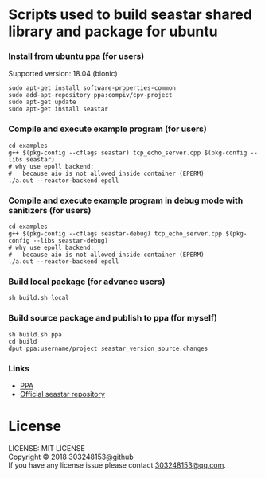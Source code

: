 # Scripts used to build seastar shared library and package for ubuntu

### Install from ubuntu ppa (for users)

Supported version: 18.04 (bionic)

``` text
sudo apt-get install software-properties-common
sudo add-apt-repository ppa:compiv/cpv-project
sudo apt-get update
sudo apt-get install seastar
```

### Compile and execute example program (for users)

``` text
cd examples
g++ $(pkg-config --cflags seastar) tcp_echo_server.cpp $(pkg-config --libs seastar)
# why use epoll backend:
#	because aio is not allowed inside container (EPERM)
./a.out --reactor-backend epoll
```

### Compile and execute example program in debug mode with sanitizers (for users)

``` text
cd examples
g++ $(pkg-config --cflags seastar-debug) tcp_echo_server.cpp $(pkg-config --libs seastar-debug)
# why use epoll backend:
#	because aio is not allowed inside container (EPERM)
./a.out --reactor-backend epoll
```

### Build local package (for advance users)

``` text
sh build.sh local
```

### Build source package and publish to ppa (for myself)

``` text
sh build.sh ppa
cd build
dput ppa:username/project seastar_version_source.changes
```

### Links

- [PPA](https://launchpad.net/~compiv/+archive/ubuntu/cpv-project)
- [Official seastar repository](https://github.com/scylladb/seastar)

# License

LICENSE: MIT LICENSE<br/>
Copyright © 2018 303248153@github<br/>
If you have any license issue please contact 303248153@qq.com.
